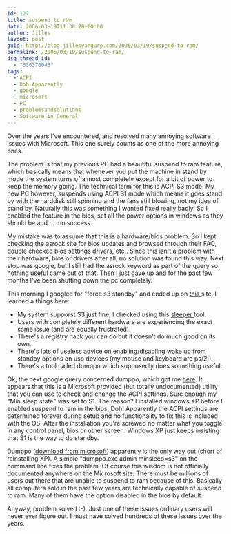 ```yaml
---
id: 127
title: suspend to ram
date: 2006-03-19T11:38:28+00:00
author: Jilles
layout: post
guid: http://blog.jillesvangurp.com/2006/03/19/suspend-to-ram/
permalink: /2006/03/19/suspend-to-ram/
dsq_thread_id:
  - "336376043"
tags:
  - ACPI
  - Doh Apparently
  - google
  - microsoft
  - PC
  - problemsandsolutions
  - Software in General
---
```

Over the years I've encountered, and resolved many annoying software issues with Microsoft. This one surely counts as one of the more annoying ones.

The problem is that my previous PC had a beautiful suspend to ram feature, which basically means that whenever you put the machine in stand by mode the system turns of almost completely except for a bit of power to keep the memory going. The technical term for this is ACPI S3 mode. My new PC however, suspends using ACPI S1 mode which means it goes stand by with the harddisk still spinning and the fans still blowing, not my idea of stand by. Naturally this was something I wanted fixed really badly. So I enabled the feature in the bios, set all the power options in windows as they should be and .... no success.

My mistake was to assume that this is a hardware/bios problem. So I kept checking the asrock site for bios updates and browsed through their FAQ, double checked bios settings drivers, etc.. Since this isn't a problem with their hardware, bios or drivers after all, no solution was found this way. Next stop was google, but I still had the asrock keyword as part of the query so nothing useful came out of that. Then I just gave up and for the past few months I've been shutting down the pc completely.

This morning I googled for "force s3 standby" and ended up on <a href="http://www.thegreenbutton.com/community/shwmessage.aspx?ForumID=41&MessageID=76021&TopicPage=2">this </a>site. I learned a things here:
<ul>
	<li>My system supporst S3 just fine, I checked using this <a href="http://www.passmark.com/products/sleeper.htm">sleeper </a>tool.</li>
	<li>Users with completely different hardware are experiencing the exact same issue (and are equally frustrated).</li>
	<li>There's a registry hack you can do but it doesn't do much good on its own.</li>
	<li>There's lots of useless advice on enabling/disabling wake up from standby options on usb devices (my mouse and keyboard are ps/2!).</li>
	<li>There's a tool called dumppo which supposedly does something useful.</li>
</ul>
Ok, the next google query concerned dumppo, which got me <a href="http://www.shahine.com/omar/CommentView,guid,82.aspx">here</a>. It appears that this is a Microsoft provided (but totally undocumented) utility that you can use to check and change the ACPI settings. Sure enough my "Min sleep state" was set to S1. The reason? I installed windows XP before I enabled suspend to ram in the bios. Doh! Apparently the ACPI settings are determined forever during setup and no functionality to fix this is included with the OS. After the installation you're screwed no matter what you toggle in any control panel, bios or other screen. Windows XP just keeps insisting that S1 is the way to do standby.

Dumppo (<a href="ftp://ftp.microsoft.com/products/Oemtest/v1.1/WOSTest/Tools/Acpi/dumppo.exe">download from microsoft</a>) apparently is the only way out (short of reinstalling XP). A simple "dumppo.exe admin minsleep=s3" on the command line fixes the problem. Of course this wisdom is not officially documented anywhere on the Microsoft site. There must be millions of users out there that are unable to suspend to ram because of this. Basically all computers sold in the past few years are technically capable of suspend to ram. Many of them have the option disabled in the bios by default.

Anyway, problem solved :-). Just one of these issues ordinary users will never ever figure out. I must have solved hundreds of these issues over the years.